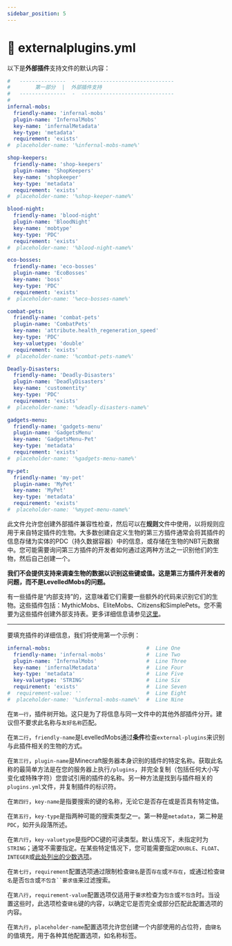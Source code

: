 ```yaml
---
sidebar_position: 5
---
```


# 🌟 externalplugins.yml

以下是**外部插件**支持文件的默认内容：

```yaml
#   ---------------  -  ------------------------------
#        第一部分  |  外部插件支持
#   ---------------  -  ------------------------------
#
infernal-mobs:
  friendly-name: 'infernal-mobs'
  plugin-name: 'InfernalMobs'
  key-name: 'infernalMetadata'
  key-type: 'metadata'
  requirement: 'exists'
#  placeholder-name: '%infernal-mobs-name%'

shop-keepers:
  friendly-name: 'shop-keepers'
  plugin-name: 'ShopKeepers'
  key-name: 'shopkeeper'
  key-type: 'metadata'
  requirement: 'exists'
#  placeholder-name: '%shop-keeper-name%'

blood-night:
  friendly-name: 'blood-night'
  plugin-name: 'BloodNight'
  key-name: 'mobtype'
  key-type: 'PDC'
  requirement: 'exists'
#  placeholder-name: '%blood-night-name%'

eco-bosses:
  friendly-name: 'eco-bosses'
  plugin-name: 'EcoBosses'
  key-name: 'boss'
  key-type: 'PDC'
  requirement: 'exists'
#  placeholder-name: '%eco-bosses-name%'

combat-pets:
  friendly-name: 'combat-pets'
  plugin-name: 'CombatPets'
  key-name: 'attribute.health_regeneration_speed'
  key-type: 'PDC'
  key-valuetype: 'double'
  requirement: 'exists'
#  placeholder-name: '%combat-pets-name%'

Deadly-Disasters:
  friendly-name: 'Deadly-Disasters'
  plugin-name: 'DeadlyDisasters'
  key-name: 'customentity'
  key-type: 'PDC'
  requirement: 'exists'
#  placeholder-name: '%deadly-disasters-name%'

gadgets-menu:
  friendly-name: 'gadgets-menu'
  plugin-name: 'GadgetsMenu'
  key-name: 'GadgetsMenu-Pet'
  key-type: 'metadata'
  requirement: 'exists'
#  placeholder-name: '%gadgets-menu-name%'

my-pet:
  friendly-name: 'my-pet'
  plugin-name: 'MyPet'
  key-name: 'MyPet'
  key-type: 'metadata'
  requirement: 'exists'
#  placeholder-name: '%mypet-menu-name%'
```

此文件允许您创建外部插件兼容性检查，然后可以在**规则**文件中使用，以将规则应用于来自特定插件的生物。大多数创建自定义生物的第三方插件通常会将其插件的信息存储为实体的PDC（持久数据容器）中的信息，或存储在生物的NBT元数据中。您可能需要询问第三方插件的开发者如何通过这两种方法之一识别他们的生物，然后自己创建一个。

**我们不会提供支持来调查生物的数据以识别这些键或值。这是第三方插件开发者的问题，而不是LevelledMobs的问题。**

有一些插件是“内部支持”的，这意味着它们需要一些额外的代码来识别它们的生物。这些插件包括：MythicMobs、EliteMobs、Citizens和SimplePets。您不需要为这些插件创建外部支持表。更多详细信息请参见[这里](../../levelledmobs-v4.0/installation.md#optional-did-you-install-any-integrated-plugins)。

***

要填充插件的详细信息，我们将使用第一个示例：

```yaml
infernal-mobs:                               #  Line One
  friendly-name: 'infernal-mobs'             #  Line Two
  plugin-name: 'InfernalMobs'                #  Line Three
  key-name: 'infernalMetadata'               #  Line Four
  key-type: 'metadata'                       #  Line Five
  key-valuetype: 'STRING'                    #  Line Six
  requirement: 'exists'                      #  Line Seven
#  requirement-value: ''                     #  Line Eight
#  placeholder-name: '%infernal-mobs-name%'  #  Line Nine
```

在`第一行`，插件树开始。这只是为了将信息与同一文件中的其他外部插件分开。建议但不要求此名称与`友好名称`匹配。

在`第二行`，`friendly-name`是LevelledMobs通过**条件**检查`external-plugins`来识别与此插件相关的生物的方式。

在`第三行`，`plugin-name`是Minecraft服务器本身识别的插件的特定名称。获取此名称的最简单方法是在您的服务器上执行`/plugins`，并完全复制（包括任何大小写变化或特殊字符）您尝试引用的插件的名称。另一种方法是找到与插件相关的`plugins.yml`文件，并复制插件的标识符。

在`第四行`，`key-name`是指要搜索的键的名称，无论它是否存在或是否具有特定值。

在`第五行`，`key-type`是指两种可能的搜索类型之一。第一种是`metadata`，第二种是`PDC`，如开头段落所述。

在`第六行`，`key-valuetype`是指PDC键的可读类型。默认情况下，未指定时为`STRING`；通常不需要指定。在某些特定情况下，您可能需要指定`DOUBLE`、`FLOAT`、`INTEGER`或[此处列出的少数选项](https://hub.spigotmc.org/javadocs/spigot/org/bukkit/persistence/PersistentDataType.html)。

在`第七行`，`requirement`配置选项通过限制检查`键名`是否`存在`或`不存在`，或通过检查`键名`是否`包含`或`不包含``要求值`来过滤搜索。

在`第八行`，`requirement-value`配置选项仅适用于`要求`检查为`包含`或`不包含`时。当设置这些时，此选项检查`键名`键的内容，以确定它是否完全或部分匹配此配置选项的内容。

在`第九行`，`placeholder-name`配置选项允许您创建一个内部使用的占位符，由`键名`的值填充，用于各种其他配置选项，如名称标签。